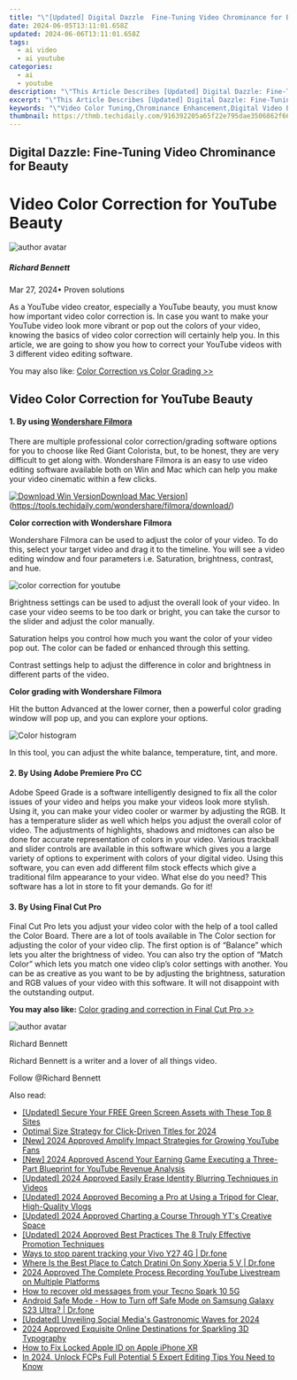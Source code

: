 ```yaml
---
title: "\"[Updated] Digital Dazzle  Fine-Tuning Video Chrominance for Beauty for 2024\""
date: 2024-06-05T13:11:01.658Z
updated: 2024-06-06T13:11:01.658Z
tags:
  - ai video
  - ai youtube
categories:
  - ai
  - youtube
description: "\"This Article Describes [Updated] Digital Dazzle: Fine-Tuning Video Chrominance for Beauty for 2024\""
excerpt: "\"This Article Describes [Updated] Digital Dazzle: Fine-Tuning Video Chrominance for Beauty for 2024\""
keywords: "\"Video Color Tuning,Chrominance Enhancement,Digital Video Beauty,Video Aesthetic Optimization,Chroma Correction Techniques,VFX Color Adjustment,High-Quality Video Output\""
thumbnail: https://thmb.techidaily.com/916392205a65f22e795dae3506862f66749385a09e794f561f2fddd69b31c591.png
---
```


## Digital Dazzle: Fine-Tuning Video Chrominance for Beauty

# Video Color Correction for YouTube Beauty

![author avatar](https://images.wondershare.com/filmora/article-images/richard-bennett.jpg)

##### Richard Bennett

 Mar 27, 2024• Proven solutions

As a YouTube video creator, especially a YouTube beauty, you must know how important video color correction is. In case you want to make your YouTube video look more vibrant or pop out the colors of your video, knowing the basics of video color correction will certainly help you. In this article, we are going to show you how to correct your YouTube videos with 3 different video editing software.

You may also like: [Color Correction vs Color Grading >>](https://tools.techidaily.com/wondershare/filmora/download/)

## Video Color Correction for YouTube Beauty

#### 1\.  By using [Wondershare Filmora](https://tools.techidaily.com/wondershare/filmora/download/)

There are multiple professional color correction/grading software options for you to choose like Red Giant Colorista, but, to be honest, they are very difficult to get along with. Wondershare Filmora is an easy to use video editing software available both on Win and Mac which can help you make your video cinematic within a few clicks.

[![Download Win Version](https://images.wondershare.com/filmora/guide/download-btn-win.jpg)](https://tools.techidaily.com/wondershare/filmora/download/)[Download Mac Version](https://images.wondershare.com/filmora/guide/download-btn-mac.jpg)](https://tools.techidaily.com/wondershare/filmora/download/)

**Color correction with Wondershare Filmora**

Wondershare Filmora can be used to adjust the color of your video. To do this, select your target video and drag it to the timeline. You will see a video editing window and four parameters i.e. Saturation, brightness, contrast, and hue.

![color correction for youtube](https://images.wondershare.com/filmora/article-images/color-correction-vs-color-grading-1.jpg)

Brightness settings can be used to adjust the overall look of your video. In case your video seems to be too dark or bright, you can take the cursor to the slider and adjust the color manually.

Saturation helps you control how much you want the color of your video pop out. The color can be faded or enhanced through this setting.

Contrast settings help to adjust the difference in color and brightness in different parts of the video.

**Color grading with Wondershare Filmora**

Hit the button Advanced at the lower corner, then a powerful color grading window will pop up, and you can explore your options.

![Color histogram](https://images.wondershare.com/filmora/article-images/color-correction-vs-color-grading-3.jpg)

In this tool, you can adjust the white balance, temperature, tint, and more.

#### 2\.  By Using Adobe Premiere Pro CC

Adobe Speed Grade is a software intelligently designed to fix all the color issues of your video and helps you make your videos look more stylish. Using it, you can make your video cooler or warmer by adjusting the RGB. It has a temperature slider as well which helps you adjust the overall color of video. The adjustments of highlights, shadows and midtones can also be done for accurate representation of colors in your video. Various trackball and slider controls are available in this software which gives you a large variety of options to experiment with colors of your digital video. Using this software, you can even add different film stock effects which give a traditional film appearance to your video. What else do you need? This software has a lot in store to fit your demands. Go for it!

#### 3\.  By Using Final Cut Pro

Final Cut Pro lets you adjust your video color with the help of a tool called the Color Board. There are a lot of tools available in The Color section for adjusting the color of your video clip. The first option is of “Balance” which lets you alter the brightness of video. You can also try the option of “Match Color” which lets you match one video clip’s color settings with another. You can be as creative as you want to be by adjusting the brightness, saturation and RGB values of your video with this software. It will not disappoint with the outstanding output.

**You may also like:** [Color grading and correction in Final Cut Pro >>](https://tools.techidaily.com/wondershare/filmora/download/)

![author avatar](https://images.wondershare.com/filmora/article-images/richard-bennett.jpg)

Richard Bennett

Richard Bennett is a writer and a lover of all things video.

Follow @Richard Bennett

<span class="atpl-alsoreadstyle">Also read:</span>
<div><ul>
<li><a href="https://facebook-video-share.techidaily.com/updated-secure-your-free-green-screen-assets-with-these-top-8-sites/"><u>[Updated] Secure Your FREE Green Screen Assets with These Top 8 Sites</u></a></li>
<li><a href="https://facebook-video-share.techidaily.com/optimal-size-strategy-for-click-driven-titles-for-2024/"><u>Optimal Size Strategy for Click-Driven Titles for 2024</u></a></li>
<li><a href="https://facebook-video-share.techidaily.com/new-2024-approved-amplify-impact-strategies-for-growing-youtube-fans/"><u>[New] 2024 Approved  Amplify Impact  Strategies for Growing YouTube Fans</u></a></li>
<li><a href="https://facebook-video-share.techidaily.com/new-2024-approved-ascend-your-earning-game-executing-a-three-part-blueprint-for-youtube-revenue-analysis/"><u>[New] 2024 Approved  Ascend Your Earning Game  Executing a Three-Part Blueprint for YouTube Revenue Analysis</u></a></li>
<li><a href="https://facebook-video-share.techidaily.com/updated-2024-approved-easily-erase-identity-blurring-techniques-in-videos/"><u>[Updated] 2024 Approved  Easily Erase Identity  Blurring Techniques in Videos</u></a></li>
<li><a href="https://facebook-video-share.techidaily.com/updated-2024-approved-becoming-a-pro-at-using-a-tripod-for-clear-high-quality-vlogs/"><u>[Updated] 2024 Approved  Becoming a Pro at Using a Tripod for Clear, High-Quality Vlogs</u></a></li>
<li><a href="https://facebook-video-share.techidaily.com/updated-2024-approved-charting-a-course-through-yts-creative-space/"><u>[Updated] 2024 Approved  Charting a Course Through YT's Creative Space</u></a></li>
<li><a href="https://facebook-video-share.techidaily.com/updated-2024-approved-best-practices-the-8-truly-effective-promotion-techniques/"><u>[Updated] 2024 Approved  Best Practices  The 8 Truly Effective Promotion Techniques</u></a></li>
<li><a href="https://android-location-track.techidaily.com/ways-to-stop-parent-tracking-your-vivo-y27-4g-drfone-by-drfone-virtual-android/"><u>Ways to stop parent tracking your Vivo Y27 4G | Dr.fone</u></a></li>
<li><a href="https://android-pokemon-go.techidaily.com/where-is-the-best-place-to-catch-dratini-on-sony-xperia-5-v-drfone-by-drfone-virtual-android/"><u>Where Is the Best Place to Catch Dratini On Sony Xperia 5 V | Dr.fone</u></a></li>
<li><a href="https://screen-sharing-recording.techidaily.com/2024-approved-the-complete-process-recording-youtube-livestream-on-multiple-platforms/"><u>2024 Approved  The Complete Process  Recording YouTube Livestream on Multiple Platforms</u></a></li>
<li><a href="https://blog-min.techidaily.com/how-to-recover-old-messages-from-your-tecno-spark-10-5g-by-fonelab-android-recover-messages/"><u>How to recover old messages from your Tecno Spark 10 5G</u></a></li>
<li><a href="https://howto.techidaily.com/android-safe-mode-how-to-turn-off-safe-mode-on-samsung-galaxy-s23-ultra-drfone-by-drfone-fix-android-problems-fix-android-problems/"><u>Android Safe Mode - How to Turn off Safe Mode on Samsung Galaxy S23 Ultra? | Dr.fone</u></a></li>
<li><a href="https://tiktok-clips.techidaily.com/updated-unveiling-social-medias-gastronomic-waves-for-2024/"><u>[Updated] Unveiling Social Media's Gastronomic Waves for 2024</u></a></li>
<li><a href="https://some-knowledge.techidaily.com/2024-approved-exquisite-online-destinations-for-sparkling-3d-typography/"><u>2024 Approved  Exquisite Online Destinations for Sparkling 3D Typography</u></a></li>
<li><a href="https://apple-account.techidaily.com/how-to-fix-locked-apple-id-on-apple-iphone-xr-by-drfone-ios/"><u>How to Fix Locked Apple ID on Apple iPhone XR</u></a></li>
<li><a href="https://ai-video-tools.techidaily.com/in-2024-unlock-fcps-full-potential-5-expert-editing-tips-you-need-to-know/"><u>In 2024, Unlock FCPs Full Potential 5 Expert Editing Tips You Need to Know</u></a></li>
</ul></div>

<ins class="adsbygoogle"
      style="display:block"
      data-ad-client="ca-pub-7571918770474297"
      data-ad-slot="8358498916"
      data-ad-format="auto"
      data-full-width-responsive="true"></ins>